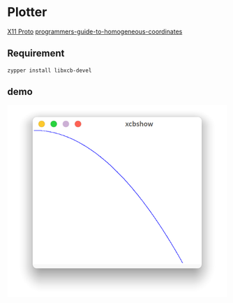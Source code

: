 # Plotter

[X11 Proto](https://x.org/releases/X11R7.7/doc/xproto/x11protocol.html)
[programmers-guide-to-homogeneous-coordinates](https://hackernoon.com/programmers-guide-to-homogeneous-coordinates-73cbfd2bcc65)

## Requirement
```
zypper install libxcb-devel
```

## demo
![para-curve](/pic/1.png)